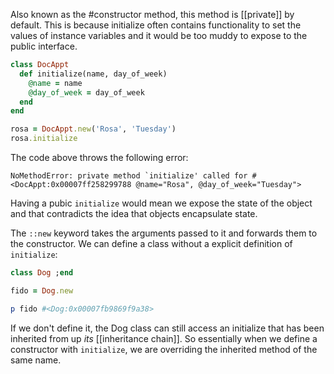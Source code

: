 Also known as the #constructor method, this method is [[private]] by default. This is because initialize often contains functionality to set the values of instance variables and it would be too muddy to expose to the public interface. 

```ruby
class DocAppt
  def initialize(name, day_of_week)
    @name = name
    @day_of_week = day_of_week
  end
end

rosa = DocAppt.new('Rosa', 'Tuesday')
rosa.initialize
```

The code above throws the following error: 
```
NoMethodError: private method `initialize' called for #<DocAppt:0x00007ff258299788 @name="Rosa", @day_of_week="Tuesday">
```
Having a pubic `initialize` would mean we expose the state of the object and that contradicts the idea that objects encapsulate state.

The `::new` keyword takes the arguments passed to it and forwards them to the constructor. 
We can define a class without a explicit definition of `initialize`:
```ruby
class Dog ;end

fido = Dog.new

p fido #<Dog:0x00007fb9869f9a38>
```
If we don't define it, the Dog class can still access an initialize that has been inherited from up _its_ [[inheritance chain]]. So essentially when we define a constructor with `initialize`, we are overriding the inherited method of the same name.
